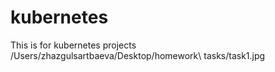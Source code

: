 # kubernetes
This is for kubernetes projects
/Users/zhazgulsartbaeva/Desktop/homework\ tasks/task1.jpg 
